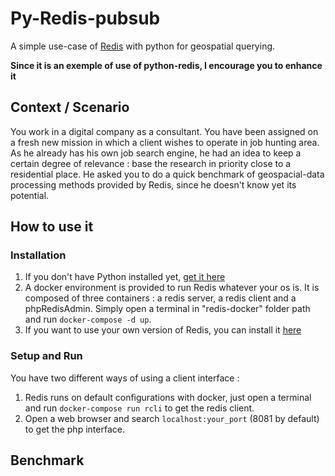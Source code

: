 # Py-Redis-pubsub
A simple use-case of [Redis](https://redis.io/) with python for geospatial querying.


**Since it is an exemple of use of python-redis, I encourage you to enhance it**

## Context / Scenario
You work in a digital company as a consultant. You have been assigned on a fresh new mission in which a client wishes to operate in job hunting area. As he already has his own job search engine, he had an idea to keep a certain degree of relevance : base the research in priority close to a residential place. He asked you to do a quick benchmark of geospacial-data processing methods provided by Redis, since he doesn't know yet its potential.

## How to use it

### Installation
1. If you don't have Python installed yet, [get it here](https://www.python.org/downloads/)
2. A docker environment is provided to run Redis whatever your os is. It is composed of three containers : a redis server, a redis client and a phpRedisAdmin. Simply open a terminal in "redis-docker" folder path and run `docker-compose -d up`.
3. If you want to use your own version of Redis, you can install it [here](https://redis.io/download)

### Setup and Run
You have two different ways of using a client interface :
1. Redis runs on default configurations with docker, just open a terminal and run `docker-compose run rcli` to get the redis client.
2. Open a web browser and search `localhost:your_port` (8081 by default) to get the php interface.

## Benchmark
